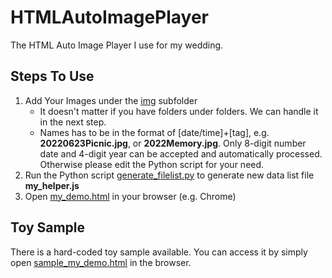 # HTMLAutoImagePlayer
 The HTML Auto Image Player I use for my wedding.

## Steps To Use

1. Add Your Images under the [img](./img) subfolder
    * It doesn't matter if you have folders under folders. We can handle it in the next step.
    * Names has to be in the format of [date/time]+[tag], e.g. **20220623Picnic.jpg**, or **2022Memory.jpg**. Only 8-digit number date and 4-digit year can be accepted and automatically processed. Otherwise please edit the Python script for your need.
2. Run the Python script [generate_filelist.py](./generate_filelist.py) to generate new data list file **my_helper.js**
3. Open [my_demo.html](./my_demo.html) in your browser (e.g. Chrome)

## Toy Sample

There is a hard-coded toy sample available. You can access it by simply open [sample_my_demo.html](./sample_my_demo.html) in the browser.

